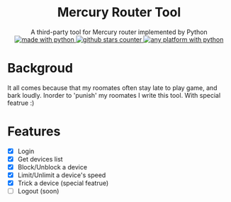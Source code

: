 <h1 align="center">Mercury Router Tool</h1>
<p align="center">A third-party tool for Mercury router implemented by Python
  <br>
  <a href="https://www.python.org/">
        <img alt="made with python" src="https://img.shields.io/badge/Made%20with-Python-1f425f.svg" />
  </a>
  
  <a href="https://github.com/kotlyne/MercuryRouterTool/stargazers/">
        <img alt="github stars counter" src="https://badgen.net/github/stars/kotlyne/MercuryRouterTool" />
  </a>
  
  <a href="https://www.python.org/">
        <img alt="any platform with python" src="https://img.shields.io/badge/Any-Platform%20with%20Python-brightgreen" />
  </a>
 
</p>


# Backgroud
It all comes because that my roomates often stay late to play game, and bark loudly.
Inorder to 'punish' my roomates I write this tool.
With special featrue :)

# Features
- [x] Login
- [x] Get devices list
- [x] Block/Unblock a device
- [x] Limit/Unlimit a device's speed
- [x] Trick a device (special featrue)
- [ ] Logout (soon)
